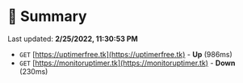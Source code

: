 # 📖 Summary
Last updated: **2/25/2022, 11:30:53 PM**

- `GET` [https://uptimerfree.tk](https://uptimerfree.tk) - **Up** (986ms)
- `GET` [https://monitoruptimer.tk](https://monitoruptimer.tk) - **Down** (230ms)
